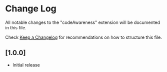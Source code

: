 # Change Log

All notable changes to the "codeAwareness" extension will be documented in this file.

Check [Keep a Changelog](http://keepachangelog.com/) for recommendations on how to structure this file.

## [1.0.0]

- Initial release
